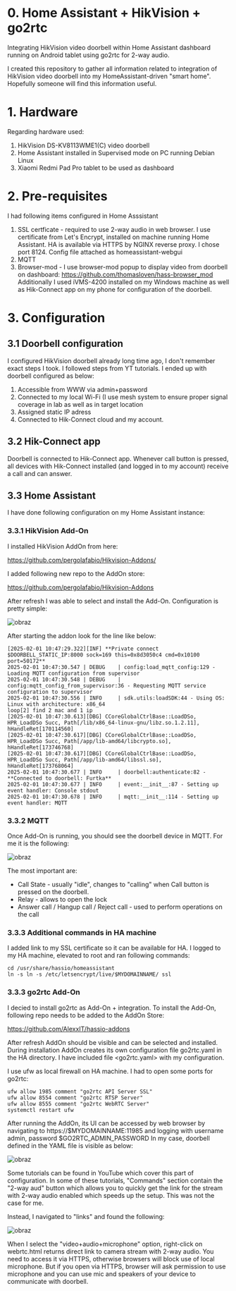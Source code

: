 # 0. Home Assistant + HikVision + go2rtc

Integrating HikVision video doorbell within Home Assistant dashboard running on Android tablet using go2rtc for 2-way audio.

I created this repository to gather all information related to integration of  HikVision video doorbell into my HomeAssistant-driven "smart home". Hopefully someone will find this information useful.

# 1. Hardware

Regarding hardware used:
1) HikVision DS-KV8113WME1(C) video doorbell
2) Home Assistant installed in Supervised mode on PC running Debian Linux
3) Xiaomi Redmi Pad Pro tablet to be used as dashboard

# 2. Pre-requisites

I had following items configured in Home Asssistant
1) SSL certficate - required to use 2-way audio in web browser. I use certificate from Let's Encrypt, installed on machine running Home Assistant. HA is available via HTTPS by NGINX reverse proxy. I chose port 8124. Config file attached as homeassistant-webgui
2) MQTT
3) Browser-mod - I use browser-mod popup to display video from doorbell on dashboard: 
   https://github.com/thomasloven/hass-browser_mod
Additionally I used iVMS-4200 installed on my Windows machine as well as Hik-Connect app on my phone for configuration of the doorbell.

# 3. Configuration

## 3.1 Doorbell configuration

I configured HikVision doorbell already long time ago, I don't remember exact steps I took. I followed steps from YT tutorials.
I ended up with doorbell configured as below:
1) Accessible from WWW via admin+password
2) Connected to my local Wi-Fi (I use mesh system to ensure proper signal coverage in lab as well as in target location
3) Assigned static IP adress
4) Connected to Hik-Connect cloud and my account.

## 3.2 Hik-Connect app

Doorbell is connected to Hik-Connect app. Whenever call button is pressed, all devices with Hik-Connect installed (and logged in to my account) receive a call and can answer.

## 3.3 Home Assistant 

I have done following configuration on my Home Assistant instance:

### 3.3.1 HikVision Add-On

I installed HikVision AddOn from here:

   https://github.com/pergolafabio/Hikvision-Addons/

I added following new repo to the AddOn store:

   https://github.com/pergolafabio/Hikvision-Addons

After refresh I was able to select and install the Add-On.
Configuration is pretty simple:

![obraz](https://github.com/user-attachments/assets/89d79a61-d650-47d4-bd67-affebb13581e)

After starting the addon look for the line like below:

    [2025-02-01 10:47:29.322][INF] **Private connect $DOORBELL_STATIC_IP:8000 sock=169 this=0x8d3050c4 cmd=0x10100 port=50172**
    2025-02-01 10:47:30.547 | DEBUG    | config:load_mqtt_config:129 - Loading MQTT configuration from supervisor
    2025-02-01 10:47:30.548 | DEBUG    | config:mqtt_config_from_supervisor:36 - Requesting MQTT service configuration to supervisor
    2025-02-01 10:47:30.556 | INFO     | sdk.utils:loadSDK:44 - Using OS: Linux with architecture: x86_64
    loop[2] find 2 mac and 1 ip
    [2025-02-01 10:47:30.613][DBG] CCoreGlobalCtrlBase::LoadDSo, HPR_LoadDSo Succ, Path[/lib/x86_64-linux-gnu/libz.so.1.2.11], hHandleRet[170114560]
    [2025-02-01 10:47:30.617][DBG] CCoreGlobalCtrlBase::LoadDSo, HPR_LoadDSo Succ, Path[/app/lib-amd64/libcrypto.so], hHandleRet[173746768]
    [2025-02-01 10:47:30.617][DBG] CCoreGlobalCtrlBase::LoadDSo, HPR_LoadDSo Succ, Path[/app/lib-amd64/libssl.so], hHandleRet[173768064]
    2025-02-01 10:47:30.677 | INFO     | doorbell:authenticate:82 - **Connected to doorbell: Furtka**
    2025-02-01 10:47:30.677 | INFO     | event:__init__:87 - Setting up event handler: Console stdout
    2025-02-01 10:47:30.678 | INFO     | mqtt:__init__:114 - Setting up event handler: MQTT

### 3.3.2 MQTT

Once Add-On is running, you should see the doorbell device in MQTT. For me it is the following:

![obraz](https://github.com/user-attachments/assets/a363759d-4cd4-4c61-89f6-411a9241ac68)

The most important are:

- Call State - usually "idle", changes to "calling" when Call button is pressed on the doorbell. 
- Relay - allows to open the lock 
- Answer call / Hangup call / Reject call - used to perform operations on the call

### 3.3.3 Additional commands in HA machine

I added link to my SSL certificate so it can be available for HA. I logged to my HA machine, elevated to root and ran following commands:

    cd /usr/share/hassio/homeassistant
    ln -s ln -s /etc/letsencrypt/live/$MYDOMAINNAME/ ssl

### 3.3.3 go2rtc Add-On

I decied to install go2rtc as Add-On + integration.
To install the Add-On, following repo needs to be added to the AddOn Store:

   https://github.com/AlexxIT/hassio-addons

After refresh AddOn should be visible and can be selected and installed. During installation AddOn creates its own configuration file go2rtc.yaml in the HA directory. I have included file <go2rtc.yaml> with my configuration.

I use ufw as local firewall on HA machine. I had to open some ports for go2rtc:

    ufw allow 1985 comment "go2rtc API Server SSL"
    ufw allow 8554 comment "go2rtc RTSP Server"
    ufw allow 8555 comment "go2rtc WebRTC Server"
    systemctl restart ufw

After running the AddOn, its UI can be accessed by web browser by navigating to https://$MYDOMAINNAME:11985 and logging with username admin, password $GO2RTC_ADMIN_PASSWORD
In my case, doorbell defined in the YAML file is visible as below:

![obraz](https://github.com/user-attachments/assets/c5bc0eb2-bed3-40e8-a0b7-b1bf06ab1f37)

Some tutorials can be found in YouTube which cover this part of configuration. In some of these tutorials, "Commands" section contain the "2-way aud" button which allows you to quickly get the link for the stream with 2-way audio enabled which speeds up the setup. This was not the case for me.

Instead, I navigated to "links" and found the following:

![obraz](https://github.com/user-attachments/assets/c0fa41ae-d910-48e8-90d1-4e31d1a6ccf6)

When I select the "video+audio+microphone" option, right-click on webrtc.html returns direct link to camera stream with 2-way audio. You need to access it via HTTPS, otherwise browsers will block use of local microphone. But if you open via HTTPS, browser will ask permission to use microphone and you can use mic and speakers of your device to communicate with doorbell.


